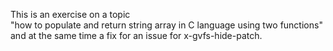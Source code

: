 This is an exercise on a topic  
"how to populate and return string array in C language using two functions"  
and at the same time a fix for an issue for x-gvfs-hide-patch. 
